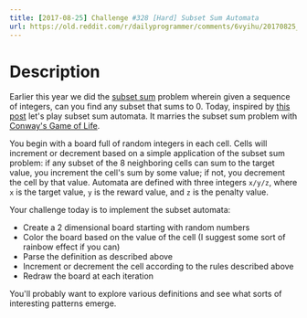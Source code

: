 ```yaml
---
title: [2017-08-25] Challenge #328 [Hard] Subset Sum Automata
url: https://old.reddit.com/r/dailyprogrammer/comments/6vyihu/20170825_challenge_328_hard_subset_sum_automata/
---
```


# Description

Earlier this year we did the [subset sum](https://www.reddit.com/r/dailyprogrammer/comments/68oda5/20170501_challenge_313_easy_subset_sum/) problem wherein given a sequence of integers, can you find any subset that sums to 0. Today, inspired by [this post](https://thquinn.github.io/projects/automaton.html) let's play subset sum automata. It marries the subset sum problem with [Conway's Game of Life](https://www.reddit.com/r/dailyprogrammer/comments/271xyp/622014_challenge_165_easy_ascii_game_of_life/). 

You begin with a board full of random integers in each cell. Cells will increment or decrement based on a simple application of the subset sum problem: if any subset of the 8 neighboring cells can sum to the target value, you increment the cell's sum by some value; if not, you decrement the cell by that value. Automata are defined with three integers `x/y/z`, where `x` is the target value, `y` is the reward value, and `z` is the penalty value. 

Your challenge today is to implement the subset automata:

- Create a 2 dimensional board starting with random numbers
- Color the board based on the value of the cell (I suggest some sort of rainbow effect if you can)
- Parse the definition as described above
- Increment or decrement the cell according to the rules described above
- Redraw the board at each iteration

You'll probably want to explore various definitions and see what sorts of interesting patterns emerge. 
